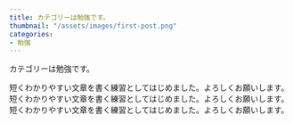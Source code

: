 ```yaml
---
title: カテゴリーは勉強です。
thumbnail: "/assets/images/first-post.png"
categories:
- 勉強
---
```


カテゴリーは勉強です。
<!--more-->
短くわかりやすい文章を書く練習としてはじめました。よろしくお願いします。
短くわかりやすい文章を書く練習としてはじめました。よろしくお願いします。
短くわかりやすい文章を書く練習としてはじめました。よろしくお願いします。
